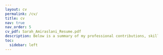 ```yaml
---
layout: cv
permalink: /cv/
title: cv
nav: true
nav_order: 5
cv_pdf: Sarah_Amiraslani_Resume.pdf
description: Below is a summary of my professional contributions, skills, and accomplishments. For portability, please click the pdf icon in the upper right to download my latest resume.
toc:
  sidebar: left
---
```

